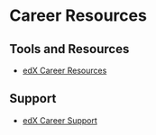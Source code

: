 # Career Resources

## Tools and Resources

- [edX Career Resources](https://careernetwork.2u.com/tools-and-resources)

## Support

- [edX Career Support](https://careernetwork.2u.com/)
